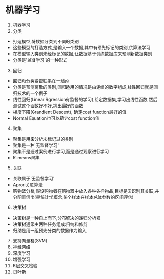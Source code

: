 # 机器学习

1. 机器学习
2. 分类

* 打造模型,将数据分类到不同的类别
* 这些模型的打造方式,是输入一个数据,其中有预先标记的类别,供算法学习
* 在模型输入类别未经标记的数据,让数据基于训练数据库来预测新数据类别
* 分类是'监督学习'的一种形式

3. 回归

* 回归和分类紧密联系在一起的
* 分类是预测离散的类别,回归适用的情况是由连续的数字组成,线性回归就是回归技术的一个例子
* 线性回归(Linear Rgression有监督的学习),给定数据集,学习出线性函数,然后测试这个函数好不好,挑出最好的函数
* 梯度下降(Grandient Descent), 确定cost function最好的值
* Normal Equation也可以确定cost function值

4. 聚集

* 聚集是用来分析未标记过的类别
* 聚集是一种'无监督学习'
* 聚集不是通过案例进行学习,而是通过观察进行学习
* K-means聚集

5. 关联

* 关联属于'无监督学习'
* Aprori关联算法
* 购物篮分析,假设购物者在购物篮中放入各种各样物品,目标是去识别其关联,并分配置信度(是统计学概念,某个样本在样本总体参数的区间评估)

6. 决策树

* 决策树是一种自上而下,分布解决的递归分析器
* 决策树通常由两种任务组成:归纳和修剪
* 归纳是用一组预先分类的数据作为输入,

7. 支持向量机(SVM)
8. 神经网络
9. 深度学习
10. 增强学习
11. K层交叉检验
12. 贝叶斯
